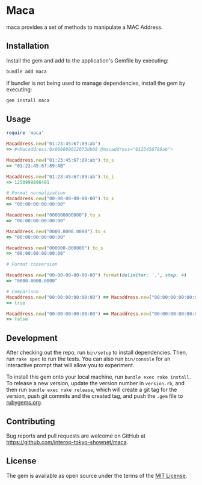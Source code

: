 # Maca

maca provides a set of methods to manipulate a MAC Address.

## Installation

Install the gem and add to the application's Gemfile by executing:

```bash
bundle add maca
```

If bundler is not being used to manage dependencies, install the gem by executing:

```bash
gem install maca
```

## Usage

```ruby
require 'maca'

Macaddress.new("01:23:45:67:89:ab")
=> #<Macaddress:0x000000012073db08 @macaddress="0123456789ab">

Macaddress.new("01:23:45:67:89:ab").to_s
=> "01:23:45:67:89:AB"

Macaddress.new("01:23:45:67:89:ab").to_i
=> 1250999896491

# Format normalization
Macaddress.new("00-00-00-00-00-00").to_s
=> "00:00:00:00:00:00"

Macaddress.new("000000000000").to_s
=> "00:00:00:00:00:00"

Macaddress.new("0000.0000.0000").to_s
=> "00:00:00:00:00:00"

Macaddress.new("000000-000000").to_s
=> "00:00:00:00:00:00"

# Format conversion

Macaddress.new("00-00-00-00-00-00").format(delimiter: '.', step: 4)
=> "0000.0000.0000"

# Comparison
Macaddress.new("00:00:00:00:00:00") == Macaddress.new("00:00:00:00:00:00")
=> true

Macaddress.new("00:00:00:00:00:00") == Macaddress.new("00:00:00:00:00:01")
=> false
```

## Development

After checking out the repo, run `bin/setup` to install dependencies. Then, run `rake spec` to run the tests. You can also run `bin/console` for an interactive prompt that will allow you to experiment.

To install this gem onto your local machine, run `bundle exec rake install`. To release a new version, update the version number in `version.rb`, and then run `bundle exec rake release`, which will create a git tag for the version, push git commits and the created tag, and push the `.gem` file to [rubygems.org](https://rubygems.org).

## Contributing

Bug reports and pull requests are welcome on GitHub at https://github.com/interop-tokyo-shownet/maca.

## License

The gem is available as open source under the terms of the [MIT License](https://opensource.org/licenses/MIT).
